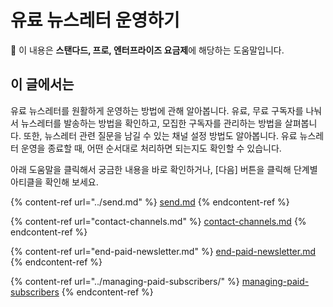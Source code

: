 # 유료 뉴스레터 운영하기

**💬** 이 내용은 **스탠다드, 프로, 엔터프라이즈 요금제**에 해당하는 도움말입니다.

## 이 글에서는

유료 뉴스레터를 원활하게 운영하는 방법에 관해 알아봅니다. 유료, 무료 구독자를 나눠서 뉴스레터를 발송하는 방법을 확인하고, 모집한 구독자를 관리하는 방법을 살펴봅니다. 또한, 뉴스레터 관련 질문을 남길 수 있는 채널 설정 방법도 알아봅니다. 유료 뉴스레터 운영을 종료할 때, 어떤 순서대로 처리하면 되는지도 확인할 수 있습니다.

아래 도움말을 클릭해서 궁금한 내용을 바로 확인하거나, \[다음] 버튼을 클릭해 단계별 아티클을 확인해 보세요.

{% content-ref url="../send.md" %}
[send.md](../send.md)
{% endcontent-ref %}

{% content-ref url="contact-channels.md" %}
[contact-channels.md](contact-channels.md)
{% endcontent-ref %}

{% content-ref url="end-paid-newsletter.md" %}
[end-paid-newsletter.md](end-paid-newsletter.md)
{% endcontent-ref %}

{% content-ref url="../managing-paid-subscribers/" %}
[managing-paid-subscribers](../managing-paid-subscribers/)
{% endcontent-ref %}
